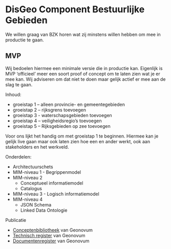 # DisGeo Component Bestuurlijke Gebieden
We willen graag van BZK horen wat zij minstens willen hebben om mee in productie te gaan. 

## MVP 
Wij bedoelen hiermee een minimale versie die in productie kan. Eigenlijk is MVP ‘officieel’ meer een soort proof of concept om te laten zien wat je er mee kan. Wij adviseren om dat niet te doen maar gelijk actief er mee aan de slag te gaan.

Inhoud:
 - groeistap 1 – alleen provincie- en gemeentegebieden
 - groeistap 2 – rijksgrens toevoegen
 - groeistap 3  - waterschapsgebieden toevoegen
 - groeistap 4 – veiligheidsregio’s toevoegen
 - groeistap 5 – Rijksgebieden op zee toevoegen

Voor ons lijkt het handig om met groeistap 1 te beginnen. Hiermee kan je gelijk live gaan maar ook laten zien hoe een en ander werkt, ook aan stakeholders en het werkveld. 

Onderdelen:
 - Architectuurschets
 - MIM-niveau 1 - Begrippenmodel 
 - MIM-niveau 2 
   - Conceptueel informatiemodel
   - Catalogus
 - MIM-niveau 3 - Logisch informatiemodel
 - MIM-niveau 4 
   - JSON Schema
   - Linked Data Ontologie

Publicatie
 - [Conceptenbibliotheek](https://definities.geostandaarden.nl) van Geonovum
 - [Technisch register](https://register.geostandaarden.nl) van Geonovum
 - [Documentenregister](https://docs.geostandaarden.nl) van Geonovum